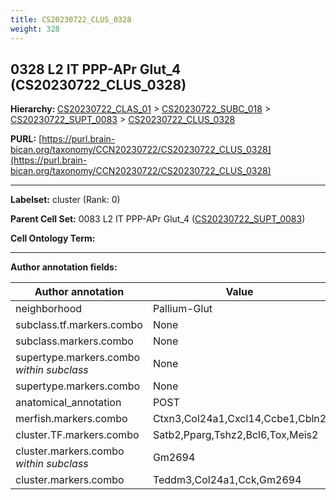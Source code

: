 ```yaml
---
title: CS20230722_CLUS_0328
weight: 328
---
```

## 0328 L2 IT PPP-APr Glut_4 (CS20230722_CLUS_0328)
<b>Hierarchy: </b>
[CS20230722_CLAS_01](../CS20230722_CLAS_01) >
[CS20230722_SUBC_018](../CS20230722_SUBC_018) >
[CS20230722_SUPT_0083](../CS20230722_SUPT_0083) >
[CS20230722_CLUS_0328](../CS20230722_CLUS_0328)

**PURL:** [https://purl.brain-bican.org/taxonomy/CCN20230722/CS20230722_CLUS_0328](https://purl.brain-bican.org/taxonomy/CCN20230722/CS20230722_CLUS_0328)

---


**Labelset:** cluster (Rank: 0)

**Parent Cell Set:** 0083 L2 IT PPP-APr Glut_4 ([CS20230722_SUPT_0083](../CS20230722_SUPT_0083))



**Cell Ontology Term:** 

[MARKER GENES.]: #


---

[TRANSFERRED ANNOTATIONS.]: #


[AUTHOR ANNOTATION FIELDS.]: #


**Author annotation fields:**

| Author annotation | Value |
|-------------------|-------|
|neighborhood|Pallium-Glut|
|subclass.tf.markers.combo|None|
|subclass.markers.combo|None|
|supertype.markers.combo _within subclass_|None|
|supertype.markers.combo|None|
|anatomical_annotation|POST|
|merfish.markers.combo|Ctxn3,Col24a1,Cxcl14,Ccbe1,Cbln2|
|cluster.TF.markers.combo|Satb2,Pparg,Tshz2,Bcl6,Tox,Meis2|
|cluster.markers.combo _within subclass_|Gm2694|
|cluster.markers.combo|Teddm3,Col24a1,Cck,Gm2694|

